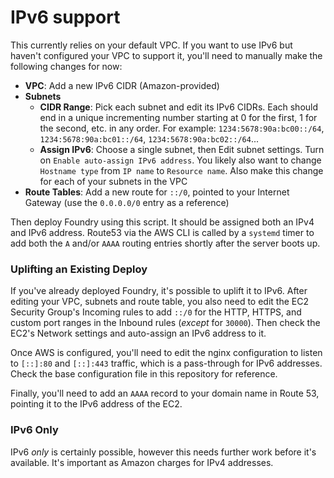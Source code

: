 # IPv6 support

This currently relies on your default VPC. If you want to use IPv6 but haven't configured your VPC to support it, you'll need to manually make the following changes for now:

- **VPC**: Add a new IPv6 CIDR (Amazon-provided)
- **Subnets**
  - **CIDR Range**: Pick each subnet and edit its IPv6 CIDRs. Each should end in a unique incrementing number starting at 0 for the first, 1 for the second, etc. in any order. For example: `1234:5678:90a:bc00::/64`, `1234:5678:90a:bc01::/64`, `1234:5678:90a:bc02::/64`...
  - **Assign IPv6**: Choose a single subnet, then Edit subnet settings. Turn on `Enable auto-assign IPv6 address`. You likely also want to change `Hostname type` from `IP name` to `Resource name`. Also make this change for each of your subnets in the VPC
- **Route Tables**: Add a new route for `::/0`, pointed to your Internet Gateway (use the `0.0.0.0/0` entry as a reference)

Then deploy Foundry using this script. It should be assigned both an IPv4 and IPv6 address. Route53 via the AWS CLI is called by a `systemd` timer to add both the `A` and/or `AAAA` routing entries shortly after the server boots up.

### Uplifting an Existing Deploy

If you've already deployed Foundry, it's possible to uplift it to IPv6. After editing your VPC, subnets and route table, you also need to edit the EC2 Security Group's Incoming rules to add `::/0` for the HTTP, HTTPS, and custom port ranges in the Inbound rules (_except_ for `30000`). Then check the EC2's Network settings and auto-assign an IPv6 address to it.

Once AWS is configured, you'll need to edit the nginx configuration to listen to `[::]:80` and `[::]:443` traffic, which is a pass-through for IPv6 addresses. Check the base configuration file in this repository for reference.

Finally, you'll need to add an `AAAA` record to your domain name in Route 53, pointing it to the IPv6 address of the EC2.

### IPv6 Only

IPv6 _only_ is certainly possible, however this needs further work before it's available. It's important as Amazon charges for IPv4 addresses.
